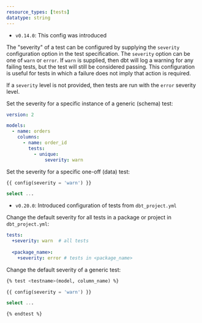 ```yaml
---
resource_types: [tests]
datatype: string
---
```


<Changelog>

* `v0.14.0`: This config was introduced

</Changelog>

The "severity" of a test can be configured by supplying the `severity` configuration option in the test specification. The `severity` option can be one of `warn` or `error`. If `warn` is supplied, then dbt will log a warning for any failing tests, but the test will still be considered passing. This configuration is useful for tests in which a failure does not imply that action is required.

If a `severity` level is not provided, then tests are run with the `error` severity level.

Set the severity for a specific instance of a generic (schema) test:

<File name='models/<filename>.yml'>

```yaml
version: 2

models:
  - name: orders
    columns:
      - name: order_id
        tests:
          - unique:
              severity: warn
```

</File>

Set the severity for a specific one-off (data) test:

<File name='tests/<filename>.sql'>

```sql
{{ config(severity = 'warn') }}

select ...
```

</File>

<Changelog>

* `v0.20.0`: Introduced configuration of tests from `dbt_project.yml`

</Changelog>

Change the default severity for all tests in a package or project in `dbt_project.yml`:

```yaml
tests:
  +severity: warn  # all tests
  
  <package_name>:
    +severity: error # tests in <package_name>
```


Change the default severity of a generic test:

<File name='macros/<filename>.sql'>

```sql
{% test <testname>(model, column_name) %}

{{ config(severity = 'warn') }}

select ...

{% endtest %}
```

</File>
